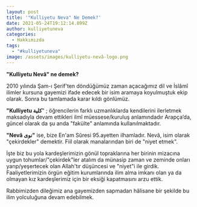 ```yaml
---
layout: post
title: '"Kulliyetu Neva" Ne Demek?'
date: 2021-05-24T19:12:14.899Z
author: kulliyetuneva
categories:
  - Hakkımızda
tags:
  - "#kulliyetuneva"
image: /assets/images/kulliyetu-nevâ-logo.png
---
```

<!--StartFragment-->

**"Kulliyetu Nevâ" ne demek?**

2010 yılında Şam-ı Şerif'ten döndüğümüz zaman açacağımız dil ve İslâmî ilimler kursuna gayemizi ifade edecek bir isim aramaya koyulmuştuk ekip olarak. Sonra bu tamlamada karar kıldı gönlümüz.

**"Kulliyetu كلية**" ; öğrencilerin farklı uzmanlıklarda kendilerini ilerletmek maksadıyla devam ettikleri ilmî müessese/kuruluş anlamındadır Arapça’da, güncel olarak da şu anda "fakülte" anlamında kullanılmaktadır.

**"Nevâ نوى"** ise, bize En'am Sûresi 95.ayetten ilhamladır. Nevâ, isim olarak "çekirdekler" demektir. Fiil olarak manalarından biri de "niyet etmek".

İşte biz bu yola kardeşlerimizin gönül topraklarına her birinin mizacına uygun tohumlar/"çekirdek"ler atalım da münasip zaman ve zeminde onları yarıp/yeşertecek olan Allah'tır düşüncesi ve "niyet"i ile girdik. Faaliyetlerimizin örgün eğitim kurumlarında ilim alma imkanı olan ya da olmayan kız kardeşlerimiz için bir eksiği kapatmasını arzu ettik.

Rabbimizden dileğimiz ana gayemizden sapmadan hâlisane bir şekilde bu ilim yolculuğuna devam edebilmek.

<!--EndFragment-->